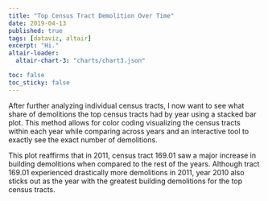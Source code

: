 ```yaml
---
title: "Top Census Tract Demolition Over Time"
date: 2019-04-13
published: true
tags: [dataviz, altair]
excerpt: "Hi."
altair-loader:
  altair-chart-3: "charts/chart3.json"

toc: false
toc_sticky: false
---
```


After further analyzing individual census tracts, I now want to see what share of demolitions the top census tracts had by year using a stacked bar plot. This method allows for color coding visualizing the census tracts within each year while comparing across years and an interactive tool to exactly see the exact number of demolitions.

This plot reaffirms that in 2011, census tract 169.01 saw a major increase in building demolitions when compared to the rest of the years. Although tract 169.01 experienced drastically more demolitions in 2011, year 2010 also sticks out as the year with the greatest building demolitions for the top census tracts.

<div id="altair-chart-3"></div>

